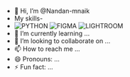 - 👋 Hi, I’m @Nandan-mnaik
- My skills-
- ![PYTHON](https://img.shields.io/badge/Python-3776AB.svg?style=for-the-badge&logo=Python&logoColor=white) ![FIGMA](https://img.shields.io/badge/Figma-F24E1E.svg?style=for-the-badge&logo=Figma&logoColor=white) ![LIGHTROOM](https://img.shields.io/badge/Adobe%20Lightroom-31A8FF.svg?style=for-the-badge&logo=Adobe-Lightroom&logoColor=white)
- 🌱 I’m currently learning ...
- 💞️ I’m looking to collaborate on ...
- 📫 How to reach me ...
- 😄 Pronouns: ...
- ⚡ Fun fact: ...

<!---
Nandan-mnaik/Nandan-mnaik is a ✨ special ✨ repository because its `README.md` (this file) appears on your GitHub profile.
You can click the Preview link to take a look at your changes.
--->
